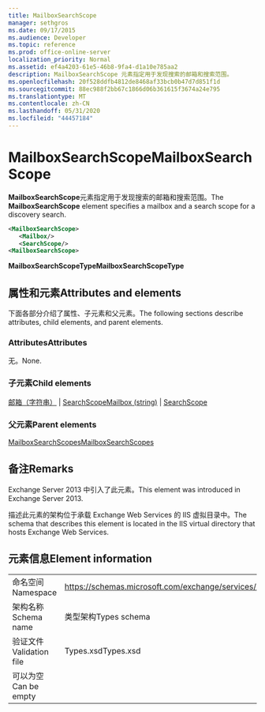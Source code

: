 ```yaml
---
title: MailboxSearchScope
manager: sethgros
ms.date: 09/17/2015
ms.audience: Developer
ms.topic: reference
ms.prod: office-online-server
localization_priority: Normal
ms.assetid: ef4a4203-61e5-46b8-9fa4-d1a10e785aa2
description: MailboxSearchScope 元素指定用于发现搜索的邮箱和搜索范围。
ms.openlocfilehash: 20f528ddfb4812de8468af33bcb0b47d7d851f1d
ms.sourcegitcommit: 88ec988f2bb67c1866d06b361615f3674a24e795
ms.translationtype: MT
ms.contentlocale: zh-CN
ms.lasthandoff: 05/31/2020
ms.locfileid: "44457184"
---
```

# <a name="mailboxsearchscope"></a><span data-ttu-id="af20a-103">MailboxSearchScope</span><span class="sxs-lookup"><span data-stu-id="af20a-103">MailboxSearchScope</span></span>

<span data-ttu-id="af20a-104">**MailboxSearchScope**元素指定用于发现搜索的邮箱和搜索范围。</span><span class="sxs-lookup"><span data-stu-id="af20a-104">The **MailboxSearchScope** element specifies a mailbox and a search scope for a discovery search.</span></span> 
  
```XML
<MailboxSearchScope>
   <Mailbox/>
   <SearchScope/>
<MailboxSearchScope>
```

<span data-ttu-id="af20a-105">**MailboxSearchScopeType**</span><span class="sxs-lookup"><span data-stu-id="af20a-105">**MailboxSearchScopeType**</span></span>

## <a name="attributes-and-elements"></a><span data-ttu-id="af20a-106">属性和元素</span><span class="sxs-lookup"><span data-stu-id="af20a-106">Attributes and elements</span></span>

<span data-ttu-id="af20a-107">下面各部分介绍了属性、子元素和父元素。</span><span class="sxs-lookup"><span data-stu-id="af20a-107">The following sections describe attributes, child elements, and parent elements.</span></span>
  
### <a name="attributes"></a><span data-ttu-id="af20a-108">Attributes</span><span class="sxs-lookup"><span data-stu-id="af20a-108">Attributes</span></span>

<span data-ttu-id="af20a-109">无。</span><span class="sxs-lookup"><span data-stu-id="af20a-109">None.</span></span>
  
### <a name="child-elements"></a><span data-ttu-id="af20a-110">子元素</span><span class="sxs-lookup"><span data-stu-id="af20a-110">Child elements</span></span>

<span data-ttu-id="af20a-111">[邮箱（字符串）](mailbox-string.md)  | [SearchScope](searchscope.md)</span><span class="sxs-lookup"><span data-stu-id="af20a-111">[Mailbox (string)](mailbox-string.md) | [SearchScope](searchscope.md)</span></span>
  
### <a name="parent-elements"></a><span data-ttu-id="af20a-112">父元素</span><span class="sxs-lookup"><span data-stu-id="af20a-112">Parent elements</span></span>

[<span data-ttu-id="af20a-113">MailboxSearchScopes</span><span class="sxs-lookup"><span data-stu-id="af20a-113">MailboxSearchScopes</span></span>](mailboxsearchscopes.md)
  
## <a name="remarks"></a><span data-ttu-id="af20a-114">备注</span><span class="sxs-lookup"><span data-stu-id="af20a-114">Remarks</span></span>

<span data-ttu-id="af20a-115">Exchange Server 2013 中引入了此元素。</span><span class="sxs-lookup"><span data-stu-id="af20a-115">This element was introduced in Exchange Server 2013.</span></span>
  
<span data-ttu-id="af20a-116">描述此元素的架构位于承载 Exchange Web Services 的 IIS 虚拟目录中。</span><span class="sxs-lookup"><span data-stu-id="af20a-116">The schema that describes this element is located in the IIS virtual directory that hosts Exchange Web Services.</span></span>
  
## <a name="element-information"></a><span data-ttu-id="af20a-117">元素信息</span><span class="sxs-lookup"><span data-stu-id="af20a-117">Element information</span></span>

|||
|:-----|:-----|
|<span data-ttu-id="af20a-118">命名空间</span><span class="sxs-lookup"><span data-stu-id="af20a-118">Namespace</span></span>  <br/> |https://schemas.microsoft.com/exchange/services/2006/types  <br/> |
|<span data-ttu-id="af20a-119">架构名称</span><span class="sxs-lookup"><span data-stu-id="af20a-119">Schema name</span></span>  <br/> |<span data-ttu-id="af20a-120">类型架构</span><span class="sxs-lookup"><span data-stu-id="af20a-120">Types schema</span></span>  <br/> |
|<span data-ttu-id="af20a-121">验证文件</span><span class="sxs-lookup"><span data-stu-id="af20a-121">Validation file</span></span>  <br/> |<span data-ttu-id="af20a-122">Types.xsd</span><span class="sxs-lookup"><span data-stu-id="af20a-122">Types.xsd</span></span>  <br/> |
|<span data-ttu-id="af20a-123">可以为空</span><span class="sxs-lookup"><span data-stu-id="af20a-123">Can be empty</span></span>  <br/> ||
   

